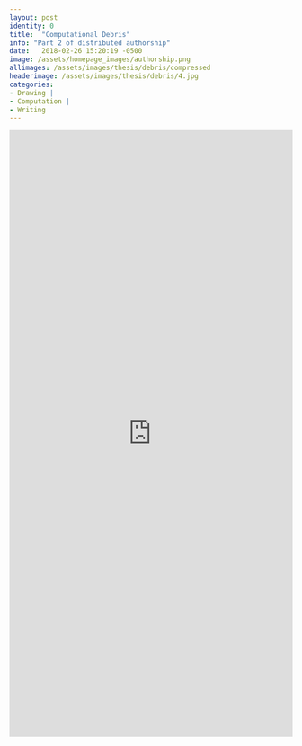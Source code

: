 ```yaml
---
layout: post
identity: 0
title:  "Computational Debris"
info: "Part 2 of distributed authorship"
date:   2018-02-26 15:20:19 -0500
image: /assets/homepage_images/authorship.png
allimages: /assets/images/thesis/debris/compressed
headerimage: /assets/images/thesis/debris/4.jpg
categories:
- Drawing |
- Computation |
- Writing
---
```


<iframe width="100%" height="1080px" src="https://www.yumpu.com/en/embed/view/t3GU6hZnNPq7V4lS" frameborder="0" allowfullscreen="true"  allowtransparency="true"></iframe>

